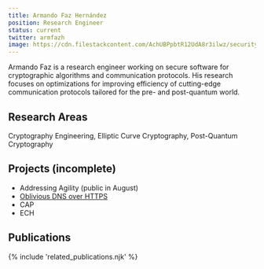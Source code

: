 ```yaml
---
title: Armando Faz Hernández
position: Research Engineer
status: current
twitter: armfazh
image: https://cdn.filestackcontent.com/AchUBPpbtR12UdA8r3ilwz/security=policy:eyJleHBpcnkiOjIyNTEyMjg0NzIsImNhbGwiOlsicmVhZCIsImNvbnZlcnQiXSwiaGFuZGxlIjoiVGQ1VFdTcW9SemN3T1dlZmx4bE0ifQ==,signature:5a4ad74ae4d88d819778dafa6a5be5216b655fd403d0e82ce7a0baef5b382e1f/cache=expiry:max/resize=w:600,h:600,fit:crop,align:faces/rotate=d:exif/Td5TWSqoRzcwOWeflxlM
---
```

Armando Faz is a research engineer working on secure software for cryptographic algorithms and communication protocols. His research focuses on optimizations for improving efficiency of cutting-edge communication protocols tailored for the pre- and post-quantum world.

## Research Areas 
Cryptography Engineering, Elliptic Curve Cryptography, Post-Quantum Cryptography

## Projects (incomplete)
* Addressing Agility (public in August)
* [Oblivious DNS over HTTPS](/docs/odns)
* CAP
* ECH

## Publications

{% include 'related_publications.njk' %}


